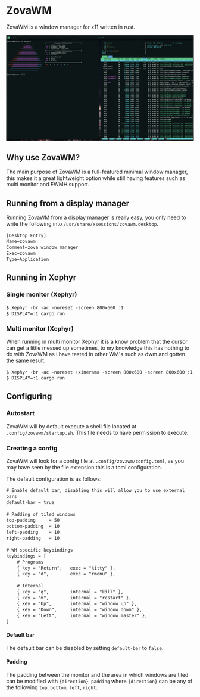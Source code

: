 # ZovaWM

ZovaWM is a window manager for x11 written in rust.

![ZovaWM screenshot](assets/zovawm.png)


## Why use ZovaWM?

The main purpose of ZovaWM is a full-featured minimal window manager,
this makes it a great lightweight option while still having features such as
multi monitor and EWMH support.


## Running from a display manager

Running ZovaWM from a display manager is really easy,
you only need to write the following into `/usr/share/xsessions/zovawm.desktop`.

```
[Desktop Entry]
Name=zovawm
Comment=zova window manager
Exec=zovawm
Type=Application
```


## Running in Xephyr

### Single monitor (Xephyr)

```
$ Xephyr -br -ac -noreset -screen 800x600 :1
$ DISPLAY=:1 cargo run
```


### Multi monitor (Xephyr)

When running in multi monitor Xephyr it is a know problem that the cursor can get a little messed up sometimes,
to my knowledge this has nothing to do with ZovaWM as i have tested in other WM's such as dwm and gotten the same result.

```
$ Xephyr -br -ac -noreset +xinerama -screen 800x600 -screen 800x600 :1
$ DISPLAY=:1 cargo run
```

## Configuring

### Autostart
ZovaWM will by default execute a shell file located at `.config/zovawm/startup.sh`.
This file needs to have permission to execute.

### Creating a config
ZovaWM will look for a config file at `.config/zovawm/config.toml`, as
you may have seen by the file extension this is a toml configuration.

The default configuration is as follows:
```
# Enable default bar, disabling this will allow you to use external bars
default-bar = true

# Padding of tiled windows
top-padding     = 50
bottom-padding  = 10
left-padding    = 10
right-padding   = 10

# WM specific keybindings
keybindings = [
    # Programs
    { key = "Return",   exec = "kitty" },
    { key = "d",        exec = "rmenu" },

    # Internal
    { key = "q",        internal = "kill" },
    { key = "m",        internal = "restart" },
    { key = "Up",       internal = "window_up" },
    { key = "Down",     internal = "window_down" },
    { key = "Left",     internal = "window_master" },
]
```

#### Default bar
The default bar can be disabled by setting `default-bar` to `false`.

#### Padding
The padding between the monitor and the area in which windows are tiled can be modified
with `{direction}-padding` where `{direction}` can be any of the following `top`, `bottom`, `left`, `right`.


